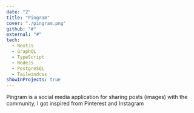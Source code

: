 ```yaml
---
date: "2"
title: "Pingram"
cover: "./pingram.png"
github: "#"
external: "#"
tech:
  - NextJs
  - GraphQL
  - TypeScript
  - NodeJs
  - PostgreSQL
  - Tailwindcss
showInProjects: true
---
```


Pingram is a social media application for sharing posts (images) with the community, I got inspired from Pinterest and Instagram
